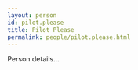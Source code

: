 ```yaml
---
layout: person
id: pilot.please
title: Pilot Please
permalink: people/pilot.please.html
---
```


Person details...